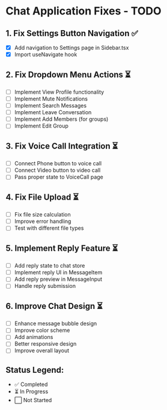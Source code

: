# Chat Application Fixes - TODO

## 1. Fix Settings Button Navigation ✅
- [x] Add navigation to Settings page in Sidebar.tsx
- [x] Import useNavigate hook

## 2. Fix Dropdown Menu Actions ⏳
- [ ] Implement View Profile functionality
- [ ] Implement Mute Notifications
- [ ] Implement Search Messages
- [ ] Implement Leave Conversation
- [ ] Implement Add Members (for groups)
- [ ] Implement Edit Group

## 3. Fix Voice Call Integration ⏳
- [ ] Connect Phone button to voice call
- [ ] Connect Video button to video call
- [ ] Pass proper state to VoiceCall page

## 4. Fix File Upload ⏳
- [ ] Fix file size calculation
- [ ] Improve error handling
- [ ] Test with different file types

## 5. Implement Reply Feature ⏳
- [ ] Add reply state to chat store
- [ ] Implement reply UI in MessageItem
- [ ] Add reply preview in MessageInput
- [ ] Handle reply submission

## 6. Improve Chat Design ⏳
- [ ] Enhance message bubble design
- [ ] Improve color scheme
- [ ] Add animations
- [ ] Better responsive design
- [ ] Improve overall layout

## Status Legend:
- ✅ Completed
- ⏳ In Progress
- ⬜ Not Started
